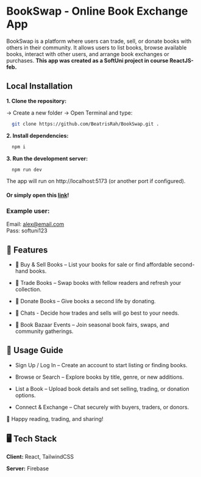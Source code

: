 # BookSwap - Online Book Exchange App

BookSwap is a platform where users can trade, sell, or donate books with others in their community. It allows users to list books, browse available books, interact with other users, and arrange book exchanges or purchases. **This app was created as a SoftUni project in course ReactJS-feb.**


## Local Installation

**1. Clone the repository:**

-> Create a new folder
-> Open Terminal and type:
```bash
  git clone https://github.com/BeatrisRah/BookSwap.git .
```


**2. Install dependencies:**


```bash
  npm i
```


**3. Run the development server:**


```bash
  npm run dev
```

The app will run on http://localhost:5173 (or another port if configured).<br>

#### Or simply open this [link](https://bookswap-f06b7.web.app/)!

### Example user: <br>
Email: alex@email.com <br>
Pass: softuni123


## 🚀 Features

- 📖 Buy & Sell Books – List your books for sale or find affordable second-hand books.

- 🔄 Trade Books – Swap books with fellow readers and refresh your collection.

- 🎁 Donate Books – Give books a second life by donating.

- 📲 Chats - Decide how trades and sells will go best to your needs.

- 📅 Book Bazaar Events – Join seasonal book fairs, swaps, and community gatherings.

## 📌 Usage Guide

* Sign Up / Log In – Create an account to start listing or finding books.

* Browse or Search – Explore books by title, genre, or new additions.

* List a Book – Upload book details and set selling, trading, or donation options.

* Connect & Exchange – Chat securely with buyers, traders, or donors.


🙌 Happy reading, trading, and sharing!
## 🖥️ Tech Stack

**Client:** React, TailwindCSS

**Server:** Firebase

